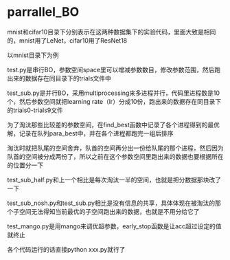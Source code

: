 # parrallel_BO
mnist和cifar10目录下分别表示在这两种数据集下的实验代码，里面大致是相同的，mnist用了LeNet，cifar10用了ResNet18

以mnist目录下为例

test.py是串行BO，参数空间space里可以增减参数数目，修改参数范围，然后跑出来的数据存在同目录下的trials文件中

test_sub.py是并行BO，采用multiprocessing来多进程并行，代码里进程数是10个，然后参数空间就把learning rate（lr）分成10份，跑出来的数据存在同目录下的trials0-trials9文件

为了淘汰那些比较差的参数空间，在find_best函数中记录了各个进程得到的最优解，记录在队列para_best中，并在各个进程都跑完一组后排序

淘汰时就把队尾的空间舍弃，队首的空间再分出一份给队尾的那个进程，然后因为队首的空间被分成两份了，所以之前在这个参数空间里跑出来的数据也要根据所在的位置分一下

test_sub_half.py和上一个相比是每次淘汰一半的空间，也就是把分数据那块改了一下

test_sub_nosh.py和test_sub.py相比是没有信息的共享，具体体现在被淘汰的那个子空间无法得知当前最优的子空间跑出来的数据，也就是不用分给它了

test_mango.py是用mango来调优超参数，early_stop函数是让acc超过设定的值就终止

各个代码运行的话直接python xxx.py就行了
